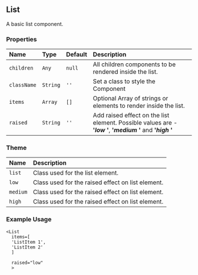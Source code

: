 ## List

A basic list component.

### Properties
| Name | Type | Default | Description |
|:-----|:-----|:-----|:-----|
| `children` | `Any` | `null` | All children components to be rendered inside the list. |
| `className` | `String` | `''` | Set a class to style the Component |
| `items` | `Array` | `[]` | Optional Array of strings or elements to render inside the list.  |
| `raised` | `String` | `''` | Add raised effect on the list element. Possible values are - **'*low* '**, **'*medium* '** and **'*high* '** |

### Theme

| Name     | Description|
|:---------|:-----------|
| `list`   | Class used for the list element.|
| `low`   | Class used for the raised effect on list element.|
| `medium`   | Class used for the raised effect on list element.|
| `high`   | Class used for the raised effect on list element.|

### Example Usage
```
<List 
  items=[
  'ListItem 1', 
  'ListItem 2'
  ]

  raised="low"
  >
```
